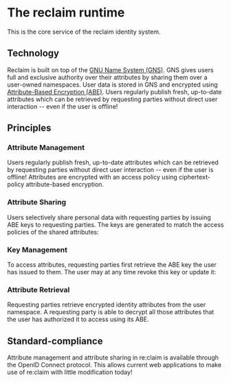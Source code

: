 # The reclaim runtime
This is the core service of the reclaim identity system.

## Technology
Reclaim is built on top of the [GNU Name System (GNS)](https://gnunet.org/gns).
GNS gives users full and exclusive authority over their attributes by sharing them over a user-owned namespaces.
User data is stored in GNS and encrypted using [Attribute-Based Encryption (ABE)](https://en.wikipedia.org/wiki/Attribute-based_encryption).
Users regularly publish fresh, up-to-date attributes which can be retrieved by requesting parties without direct user interaction -- even if the user is offline!

## Principles

### Attribute Management
Users regularly publish fresh, up-to-date attributes which can be retrieved by requesting parties without direct user interaction -- even if the user is offline! Attributes are encrypted with an access policy using ciphertext-policy attribute-based encryption.

### Attribute Sharing
Users selectively share personal data with requesting parties by issuing ABE keys to requesting parties. The keys are generated to match the access policies of the shared attributes:

### Key Management
To access attributes, requesting parties first retrieve the ABE key the user has issued to them. The user may at any time revoke this key or update it:

### Attribute Retrieval
Requesting parties retrieve encrypted identity attributes from the user namespace. A requesting party is able to decrypt all those attributes that the user has authorized it to access using its ABE.

## Standard-compliance

Attribute management and attribute sharing in re:claim is available through the OpenID Connect protocol. This allows current web applications to make use of re:claim with little modification today!
